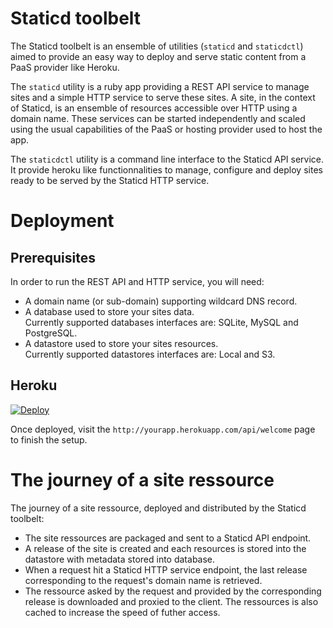 # Staticd toolbelt

The Staticd toolbelt is an ensemble of utilities (`staticd` and `staticdctl`)
aimed to provide an easy way to deploy and serve static content from a PaaS
provider like Heroku.

The `staticd` utility is a ruby app providing a REST API service to manage sites
and a simple HTTP service to serve these sites. A site, in the context of
Staticd, is an ensemble of resources accessible over HTTP using a domain name.
These services can be started independently and scaled using the usual
capabilities of the PaaS or hosting provider used to host the app.

The `staticdctl` utility is a command line interface to the Staticd API service.
It provide heroku like functionnalities to manage, configure and deploy sites
ready to be served by the Staticd HTTP service.

# Deployment

## Prerequisites

In order to run the REST API and HTTP service, you will need:
* A domain name (or sub-domain) supporting wildcard DNS record.
* A database used to store your sites data.  
  Currently supported databases interfaces are: SQLite, MySQL and PostgreSQL.
* A datastore used to store your sites resources.  
  Currently supported datastores interfaces are: Local and S3.

## Heroku

[![Deploy](https://www.herokucdn.com/deploy/button.png)](https://heroku.com/deploy)

Once deployed, visit the `http://yourapp.herokuapp.com/api/welcome` page to finish the setup.

# The journey of a site ressource

The journey of a site ressource, deployed and distributed by the Staticd
toolbelt:

* The site ressources are packaged and sent to a Staticd API endpoint.
* A release of the site is created and each resources is stored into the
  datastore with metadata stored into database.
* When a request hit a Staticd HTTP service endpoint, the last release
  corresponding to the request's domain name is retrieved.
* The ressource asked by the request and provided by the corresponding release
  is downloaded and proxied to the client. The ressources is also cached to
  increase the speed of futher access.

